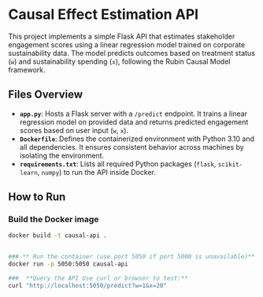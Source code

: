 # **Causal Effect Estimation API**

This project implements a simple Flask API that estimates stakeholder engagement scores using a linear regression model trained on corporate sustainability data. The model predicts outcomes based on treatment status (`w`) and sustainability spending (`x`), following the Rubin Causal Model framework.

## **Files Overview**

- **`app.py`**: Hosts a Flask server with a `/predict` endpoint. It trains a linear regression model on provided data and returns predicted engagement scores based on user input (`w`, `x`).
- **`Dockerfile`**: Defines the containerized environment with Python 3.10 and all dependencies. It ensures consistent behavior across machines by isolating the environment.
- **`requirements.txt`**: Lists all required Python packages (`flask`, `scikit-learn`, `numpy`) to run the API inside Docker.

## How to Run

### **Build the Docker image**

```bash
docker build -t causal-api .


### ** Run the container (use port 5050 if port 5000 is unavailable)**
docker run -p 5050:5050 causal-api

###  **Query the API Use curl or browser to test:**
curl "http://localhost:5050/predict?w=1&x=20"


